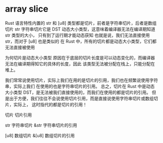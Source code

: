 # array slice

Rust 语言特性内置的 str 和 [u8] 类型都是切片，前者是字符串切片，后者是数组切片
str 字符串切片它是 DST 动态大小类型，这意味着编译器无法在编译期知道 str 类型的大小，
只有到了运行期才能动态获知
也就是说，我们无法直接使用 str，而对于 [u8] 也是类似的
在 Rust 中，所有的切片都是动态大小类型，它们都无法直接被使用

为何切片是动态大小类型
原因在于底层的切片长度是可以动态变化的，而编译器无法在编译期得知它的具体的长度，因此
该类型无法被分配在栈上，只能分配在堆上。

我们常常说使用切片，实际上我们在用的是切片的引用，我们也在频繁说使用字符串，实际上我们
在使用的也是字符串切片的引用。
总之，切片在 Rust 中是动态大小类型 DST，是无法被我们直接使用的，而我们在使用的都是切片的引用。
但是出于方便，我们往往不会说使用切片引用，而是直接说使用字符串切片或数组切片，实际上，
这时指代的都是切片的引用！

切片 切片引用

str 字符串切片 &str 字符串切片的引用

[u8] 数组切片  &[u8] 数组切片的引用
